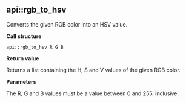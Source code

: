 ## api\::rgb\_to\_hsv

Converts the given RGB color into an HSV value.

**Call structure**

`api::rgb_to_hsv R G B`

**Return value**

Returns a list containing the H, S and V values of the given RGB color.

**Parameters**

The R, G and B values must be a value between 0 and 255, inclusive.